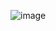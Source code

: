 ![image](https://github.com/berkaydagdelen/TO-DO-LIST/assets/105209972/3b5cf3ca-9b1a-42c7-81a1-4568e2bb54aa)

